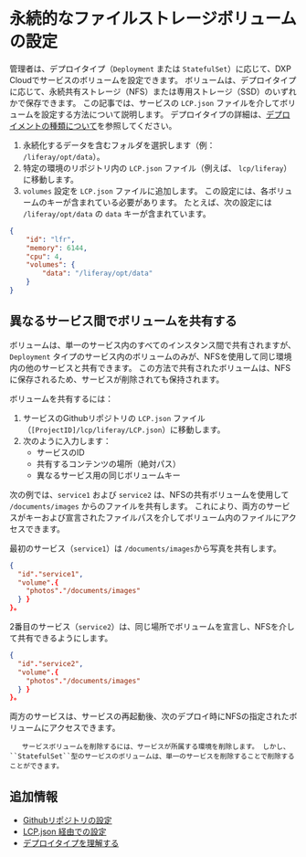 # 永続的なファイルストレージボリュームの設定

管理者は、デプロイタイプ（`Deployment` または `StatefulSet`）に応じて、DXP Cloudでサービスのボリュームを設定できます。 ボリュームは、デプロイタイプに応じて、永続共有ストレージ（NFS）または専用ストレージ（SSD）のいずれかで保存できます。 この記事では、サービスの `LCP.json` ファイルを介してボリュームを設定する方法について説明します。 デプロイタイプの詳細は、[デプロイメントの種類について](./understanding-deployment-types.md)を参照してください。

1.  永続化するデータを含むフォルダを選択します（例： `/liferay/opt/data`）。
2.  特定の環境のリポジトリ内の `LCP.json` ファイル（例えば、 `lcp/liferay`）に移動します。
3.  `volumes` 設定を `LCP.json` ファイルに追加します。 この設定には、各ボリュームのキーが含まれている必要があります。 たとえば、次の設定には `/liferay/opt/data` の `data` キーが含まれています。

<!-- end list -->

``` json
{
    "id": "lfr",
    "memory": 6144,
    "cpu": 4,
    "volumes": {
        "data": "/liferay/opt/data"
    }
}
```

## 異なるサービス間でボリュームを共有する

ボリュームは、単一のサービス内のすべてのインスタンス間で共有されますが、 `Deployment` タイプのサービス内のボリュームのみが、NFSを使用して同じ環境内の他のサービスと共有できます。 この方法で共有されたボリュームは、NFSに保存されるため、サービスが削除されても保持されます。

ボリュームを共有するには：

1.  サービスのGithubリポジトリの `LCP.json` ファイル（`[ProjectID]/lcp/liferay/LCP.json`）に移動します。
2.  次のように入力します：
      - サービスのID
      - 共有するコンテンツの場所（絶対パス）
      - 異なるサービス用の同じボリュームキー

次の例では、`service1` および `service2` は、NFSの共有ボリュームを使用して `/documents/images` からのファイルを共有します。 これにより、両方のサービスがキーおよび宣言されたファイルパスを介してボリューム内のファイルにアクセスできます。

最初のサービス（`service1`）は `/documents/images`から写真を共有します。

``` json
{
  "id"."service1",
  "volume".{
    "photos"."/documents/images"
  } }
}。
```

2番目のサービス（`service2`）は、同じ場所でボリュームを宣言し、NFSを介して共有できるようにします。

``` json
{
  "id"."service2",
  "volume".{
    "photos"."/documents/images"
  } }
}。
```

両方のサービスは、サービスの再起動後、次のデプロイ時にNFSの指定されたボリュームにアクセスできます。

``` note::
   サービスボリュームを削除するには、サービスが所属する環境を削除します。 しかし、``StatefulSet``型のサービスのボリュームは、単一のサービスを削除することで削除することができます。
```

## 追加情報

  - [Githubリポジトリの設定](../getting-started/configuring-your-github-repository.md)
  - [LCP.json 経由での設定](../reference/configuration-via-lcp-json.md)
  - [デプロイタイプを理解する](./understanding-deployment-types.md)
